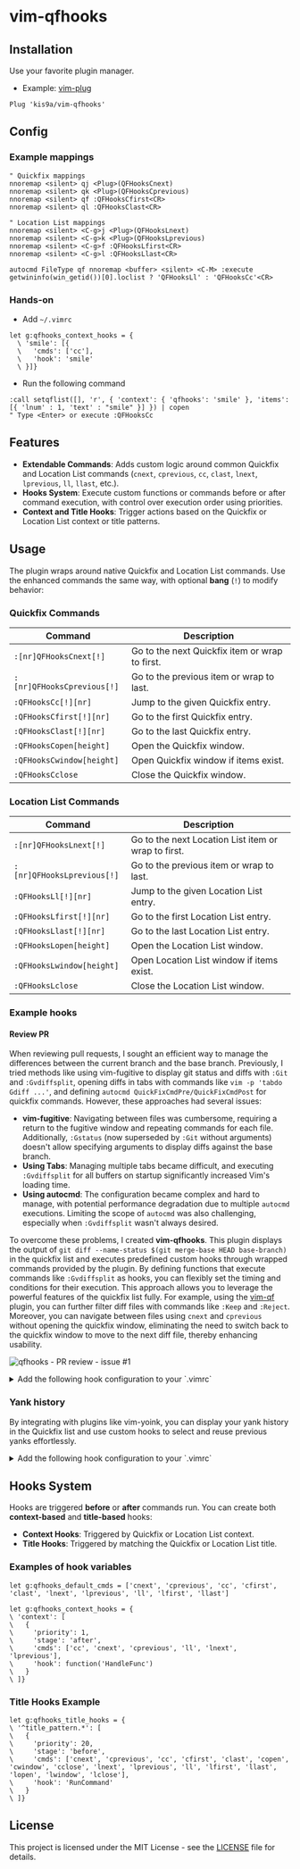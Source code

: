 # vim-qfhooks

## Installation

Use your favorite plugin manager.

- Example: [vim-plug](https://github.com/junegunn/vim-plug)

```vim
Plug 'kis9a/vim-qfhooks'
```

## Config

### Example mappings

```vim
" Quickfix mappings
nnoremap <silent> qj <Plug>(QFHooksCnext)
nnoremap <silent> qk <Plug>(QFHooksCprevious)
nnoremap <silent> qf :QFHooksCfirst<CR>
nnoremap <silent> ql :QFHooksClast<CR>

" Location List mappings
nnoremap <silent> <C-g>j <Plug>(QFHooksLnext)
nnoremap <silent> <C-g>k <Plug>(QFHooksLprevious)
nnoremap <silent> <C-g>f :QFHooksLfirst<CR>
nnoremap <silent> <C-g>l :QFHooksLlast<CR>

autocmd FileType qf nnoremap <buffer> <silent> <C-M> :execute getwininfo(win_getid())[0].loclist ? 'QFHooksLl' : 'QFHooksCc'<CR>
```

### Hands-on

* Add `~/.vimrc`

```
let g:qfhooks_context_hooks = {
  \ 'smile': [{
  \   'cmds': ['cc'],
  \   'hook': 'smile'
  \ }]}
```

* Run the following command

```
:call setqflist([], 'r', { 'context': { 'qfhooks': 'smile' }, 'items': [{ 'lnum' : 1, 'text' : "smile" }] }) | copen
" Type <Enter> or execute :QFHooksCc
```

## Features

- **Extendable Commands**: Adds custom logic around common Quickfix and Location List commands (`cnext`, `cprevious`, `cc`, `clast`, `lnext`, `lprevious`, `ll`, `llast`, etc.).
- **Hooks System**: Execute custom functions or commands before or after command execution, with control over execution order using priorities.
- **Context and Title Hooks**: Trigger actions based on the Quickfix or Location List context or title patterns.

## Usage

The plugin wraps around native Quickfix and Location List commands. Use the enhanced commands the same way, with optional **bang** (`!`) to modify behavior:

### Quickfix Commands

| Command                    | Description                                    |
| ------------------------   | ---------------------------------------------- |
| `:[nr]QFHooksCnext[!]`     | Go to the next Quickfix item or wrap to first. |
| `:[nr]QFHooksCprevious[!]` | Go to the previous item or wrap to last.       |
| `:QFHooksCc[!][nr]`        | Jump to the given Quickfix entry.              |
| `:QFHooksCfirst[!][nr]`    | Go to the first Quickfix entry.                |
| `:QFHooksClast[!][nr]`     | Go to the last Quickfix entry.                 |
| `:QFHooksCopen[height]`    | Open the Quickfix window.                      |
| `:QFHooksCwindow[height]`  | Open Quickfix window if items exist.           |
| `:QFHooksCclose`           | Close the Quickfix window.                     |

### Location List Commands

| Command                    | Description                                         |
| ------------------------   | --------------------------------------------------  |
| `:[nr]QFHooksLnext[!]`     | Go to the next Location List item or wrap to first. |
| `:[nr]QFHooksLprevious[!]` | Go to the previous item or wrap to last.            |
| `:QFHooksLl[!][nr]`        | Jump to the given Location List entry.              |
| `:QFHooksLfirst[!][nr]`    | Go to the first Location List entry.                |
| `:QFHooksLlast[!][nr]`     | Go to the last Location List entry.                 |
| `:QFHooksLopen[height]`    | Open the Location List window.                      |
| `:QFHooksLwindow[height]`  | Open Location List window if items exist.           |
| `:QFHooksLclose`           | Close the Location List window.                     |

### Example hooks

#### Review PR

When reviewing pull requests, I sought an efficient way to manage the differences between the current branch and the base branch. Previously, I tried methods like using vim-fugitive to display git status and diffs with `:Git` and `:Gvdiffsplit`, opening diffs in tabs with commands like `vim -p 'tabdo Gdiff ...'`, and defining `autocmd QuickFixCmdPre/QuickFixCmdPost` for quickfix commands. However, these approaches had several issues:

- **vim-fugitive**: Navigating between files was cumbersome, requiring a return to the fugitive window and repeating commands for each file. Additionally, `:Gstatus` (now superseded by `:Git` without arguments) doesn't allow specifying arguments to display diffs against the base branch.
- **Using Tabs**: Managing multiple tabs became difficult, and executing `:Gvdiffsplit` for all buffers on startup significantly increased Vim's loading time.
- **Using autocmd**: The configuration became complex and hard to manage, with potential performance degradation due to multiple `autocmd` executions. Limiting the scope of `autocmd` was also challenging, especially when `:Gvdiffsplit` wasn't always desired.

To overcome these problems, I created **vim-qfhooks**. This plugin displays the output of `git diff --name-status $(git merge-base HEAD base-branch)` in the quickfix list and executes predefined custom hooks through wrapped commands provided by the plugin. By defining functions that execute commands like `:Gvdiffsplit` as hooks, you can flexibly set the timing and conditions for their execution. This approach allows you to leverage the powerful features of the quickfix list fully. For example, using the [vim-qf](https://github.com/romainl/vim-qf) plugin, you can further filter diff files with commands like `:Keep` and `:Reject`. Moreover, you can navigate between files using `cnext` and `cprevious` without opening the quickfix window, eliminating the need to switch back to the quickfix window to move to the next diff file, thereby enhancing usability.

![qfhooks - PR review - issue #1](https://github.com/user-attachments/assets/c4694952-cfce-4585-8c08-97709dab7e87)

<details close>
<summary>Add the following hook configuration to your `.vimrc`</summary>
<br/>

```vim
function! s:openBaseDiffQf(base)
  let g:review_base = a:base !=# '' ? a:base : 'origin/main'
  let l:diff_files = systemlist('git diff --name-status $(git merge-base HEAD ' . g:review_base . ')')
  let l:items = []
  for l:file in l:diff_files
    if !empty(l:file)
      let parts = split(l:file, '\t\+', 1)
      if len(parts) == 2
        let [l:status, l:filename] = parts
        call add(l:items, {'filename': l:filename, 'lnum': 1, 'text': 'S:' . l:status})
      endif
    endif
  endfor
  if empty(l:items) | echo 'No files found in diff for base: ' . g:review_base | return | endif
  call setqflist([], 'r', {
    \ 'title': 'review_pr: base' . g:review_base,
    \ 'context': {g:qfhooks_context_hook_key : 'review_pr'},
    \ 'items': l:items,
    \ })
  silent! execute 'QFHooksCopen'
endfunction

function! HandleOpenBaseDiff()
  silent! cc
  silent! execute 'Gvdiffsplit ' . g:review_base
  silent! wincmd h
endfunction

function! HandleNextBaseDiff()
  let l:current_bufnr = bufnr('%')
  for l:win in getwininfo()
    if l:win.tabnr == tabpagenr() && l:win.bufnr != l:current_bufnr && l:win.quickfix == 0
      execute 'bdelete' l:win.bufnr
    endif
  endfor
  silent! execute 'Gvdiffsplit ' . g:review_base
  silent! wincmd h
endfunction

let g:qfhooks_context_hooks = {
  \ 'review_pr': [{
  \    'hook': function('HandleNextBaseDiff'),
  \    'stage': 'after',
  \    'cmds': ['cprevious', 'cnext', 'cc'],
  \   },
  \   {
  \    'hook': function('HandleOpenBaseDiff'),
  \    'stage': 'after',
  \    'cmds': ['copen'],
  \   }],
  \ }

command! -nargs=? ReviewPR call s:openBaseDiffQf(<q-args>)
```

</details>

### Yank history

By integrating with plugins like vim-yoink, you can display your yank history in the Quickfix list and use custom hooks to select and reuse previous yanks effortlessly.

<details close>
<summary>Add the following hook configuration to your `.vimrc`</summary>
<br/>

```vim
" Plug 'kis9a/vim-yoink'

function! s:yankHistoryQf(open = v:false)
  let l:qf_list = getqflist()
  let l:qf_info = getqflist({'all': 0})
  let l:context = type(l:qf_info['context']) == type({}) ? l:qf_info['context'] : {}
  if !a:open && (!empty(l:qf_list) && (empty(l:context) || get(l:context, g:qfhooks_context_hook_key, '') !=# 'yank_history'))
    return
  endif

  let l:items = []
  let l:idx = 1
  for l:yank in yoink#getYankHistory()
    call add(l:items, {'lnum': l:idx, 'text': l:yank['text']})
    let l:idx += 1
  endfor
  if empty(items) | echo 'No yanks in history' | return | endif

  if a:open
    if empty(l:context) || get(l:context, g:qfhooks_context_hook_key, '') !=# 'yank_history'
      call setqflist([])
    endif
  endif

  call setqflist([], 'r', {
    \ 'title': 'yank_history',
    \ 'context': {g:qfhooks_context_hook_key : 'yank_history'},
    \ 'items': l:items,
    \ })

  if a:open | silent! execute 'QFHooksCopen' | endif
endfunction

function! s:yankPrevious()
  let l:yanks = yoink#getYankHistory()
  if empty(l:yanks) | echo 'No yanks in history' | return | endif
  if len(l:yanks) < 1 | return | endif
  let l:yanked = l:yanks[1]['text']
  call yoink#manualYank(l:yanked)
  let l:line = substitute(l:yanked, '\n', '\\n', 'g')
  if len(l:line) > 60 | let l:line = line[: 60] . '...' | endif
  echo l:line
endfunction

function! HandleBeforeOpenYank()
  if &filetype ==# 'qf'
    if exists('g:pos_before_yanekd_qf_open')
      unlet g:pos_before_yanekd_qf_open
    endif
  else
    let g:pos_before_yanekd_qf_open = getpos('.')
  endif
endfunction

function! HandleAfterOpenYank()
  let l:qf_info = getqflist({'idx': 0, 'items': 1})
  let l:idx = l:qf_info['idx']
  let l:qflist = l:qf_info['items']
  if empty(l:qflist) | echo "Quickfix list is empty" | return | endif

  let l:yanked = l:qflist[l:idx-1]['text']
  let @+ = l:yanked
  if &filetype ==# 'qf' |
    cclose
  else
    if exists('g:pos_before_yanekd_qf_open')
      let [_, l:lnum, l:col, _] = g:pos_before_yanekd_qf_open
      call cursor(l:lnum, l:col)
    endif
  endif
endfunction

let g:qfhooks_context_hooks = {
  \ 'yank_history': [{
  \    'hook': function('HandleBeforeOpenYank'),
  \    'stage': 'before',
  \   },
  \   {
  \    'hook': function('HandleAfterOpenYank'),
  \    'stage': 'after',
  \   }],
  \ }

command! YankHistoryQf call s:yankHistoryQf(v:true)
command! YankPrevious call s:yankPrevious()

nnoremap <silent> sy :YankHistoryQf<CR>
nnoremap <silent> yp :YankPrevious<CR>

augroup yoink
  au!
  autocmd TextYankPost * call yoink#onYank(copy(v:event)) | call s:yankHistoryQf()
  autocmd VimEnter * call yoink#onVimEnter()
augroup END
```

</details>

## Hooks System

Hooks are triggered **before** or **after** commands run. You can create both **context-based** and **title-based** hooks:

- **Context Hooks**: Triggered by Quickfix or Location List context.
- **Title Hooks**: Triggered by matching the Quickfix or Location List title.

### Examples of hook variables

```vim
let g:qfhooks_default_cmds = ['cnext', 'cprevious', 'cc', 'cfirst', 'clast', 'lnext', 'lprevious', 'll', 'lfirst', 'llast']

let g:qfhooks_context_hooks = {
\ 'context': [
\   {
\     'priority': 1,
\     'stage': 'after',
\     'cmds': ['cc', 'cnext', 'cprevious', 'll', 'lnext', 'lprevious'],
\     'hook': function('HandleFunc')
\   }
\ ]}
```

### Title Hooks Example

```vim
let g:qfhooks_title_hooks = {
\ '^title_pattern.*': [
\   {
\     'priority': 20,
\     'stage': 'before',
\     'cmds': ['cnext', 'cprevious', 'cc', 'cfirst', 'clast', 'copen', 'cwindow', 'cclose', 'lnext', 'lprevious', 'll', 'lfirst', 'llast', 'lopen', 'lwindow', 'lclose'],
\     'hook': 'RunCommand'
\   }
\ ]}
```

## License

This project is licensed under the MIT License - see the [LICENSE](LICENSE) file for details.

